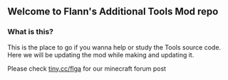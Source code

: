 ## Welcome to Flann's Additional Tools Mod repo

### What is this?
This is the place to go if you wanna help or study the Tools source code.
Here we will be updating the mod while making and updating it.

Please check [tiny.cc/flga](http://tiny.cc/flga) for our minecraft forum post